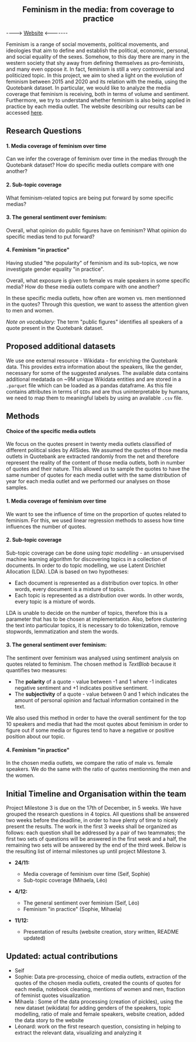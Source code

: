  <h2><center>Feminism in the media: from coverage to practice</center></h2>

----> [Website](https://berezantev.github.io/) <-------

 Feminism is a range of social movements, political movements, and ideologies that aim to define and establish the political, economic, personal, and social equality of the sexes. Somehow, to this day there are many in the western society that shy away from defining themselves as pro-feminists, and many even oppose it. In fact, feminism is still a very controversial and politicized topic.
 In this project, we aim to shed a light on the evolution of feminism between 2015 and 2020 and its relation with the media, using the Quotebank dataset. In particular, we would like to analyze the media coverage that feminism is receiving, both in terms of volume and sentiment. Furthermore, we try to understand whether feminism is also being applied in practice by each media outlet. The website describing our results can be accessed [here](https://berezantev.github.io/).

## Research Questions

#### 1. Media coverage of feminism over time
Can we infer the coverage of feminism over time in the medias through the Quotebank dataset? How do specific media outlets compare with one another?

#### 2. Sub-topic coverage
What feminism-related topics are being put forward by some specific medias?

#### 3. The general sentiment over feminism:
Overall, what opinion do public figures have on feminism? What opinion do specific medias tend to put forward?

#### 4. Feminism "in practice"
Having studied "the popularity" of feminism and its sub-topics, we now investigate gender equality "in practice".

Overall, what exposure is given to female vs male speakers in some specific media? How do these media outlets compare with one another?

In these specific media outlets, how often are women vs. men mentionned in the quotes? Through this question, we want to assess the attention given to men and women.

*Note on vocabulary:*
The term "public figures" identifies all speakers of a quote present in the Quotebank dataset.

## Proposed additional datasets
We use one external resource - Wikidata - for enriching the Quotebank data. This provides extra information about the speakers, like the gender, necessary for some of the suggested analyses. The available data contains additional medatada on ~9M unique Wikidata entities and are stored in a ``.parquet`` file which can be loaded as a pandas dataframe. As this file contains attributes in terms of ``QIDs`` and are thus uninterpretable by humans, we need to map them to meaningful labels by using an available ``.csv`` file.


## Methods
#### Choice of the specific media outlets
We focus on the quotes present in twenty media outlets classified of different political sides by AllSides. We assumed the quotes of those media outlets in Quotebank are extracted randomly from the net and therefore represent the reality of the content of those media outlets, both in number of quotes and their nature. This allowed us to sample the quotes to have the same number of quotes for each media outlet with the same distribution of year for each media outlet and we performed our analyses on those samples.

#### 1. Media coverage of feminism over time
We want to see the influence of time on the proportion of quotes related to feminism. For this, we used linear regression methods to assess how time influences the number of quotes.

#### 2. Sub-topic coverage
Sub-topic coverage can be done using *topic modelling* - an unsupervised machine learning algorithm for discovering topics in a collection of documents. In order to do topic modelling, we use Latent Dirichlet Allocation (LDA). LDA is based on two hypotheses:
- Each document is represented as a distribution over topics. In other words, every document is a mixture of topics.
- Each topic is represented as a distribution over words. In other words, every topic is a mixture of words.

LDA is unable to decide on the number of topics, therefore this is a parameter that has to be chosen at implementation. Also, before clustering the text into particular topics, it is necessary to do tokenization, remove stopwords, lemmatization and stem the words.

#### 3. The general sentiment over feminism:
The sentiment over feminism was analysed using sentiment analysis on quotes related to feminism. The chosen method is *TextBlob* because it quantifies two measures:
- The **polarity** of a quote - value between -1 and 1 where -1 indicates negative sentiment and +1 indicates positive sentiment.
- The **subjectivity** of a quote - value between 0 and 1 which indicates the amount of personal opinion and factual information contained in the text.

We also used this method in order to have the overall sentiment for the top 10 speakers and media that had the most quotes about feminism in order to figure out if some media or figures tend to have a negative or positive position about our topic.


#### 4. Feminism "in practice"
In the chosen media outlets, we compare the ratio of male vs. female speakers. We do the same with the ratio of quotes mentionning the men and the women.

## Initial Timeline and Organisation within the team
Project Milestone 3 is due on the 17th of December, in 5 weeks. We have grouped the research questions in 4 topics. All questions shall be answered two weeks before the deadline, in order to have plenty of time to nicely present the results. The work in the first 3 weeks shall be organized as follows: each question shall be addressed by a pair of two teammates; the first two sets of questions will be answered in the first week and a half, the remaining two sets will be answered by the end of the third week. Below is the resulting list of internal milestones up until project Milestone 3.

- **24/11:**
    - Media coverage of feminism over time (Seif, Sophie)
    - Sub-topic coverage (Mihaela, Léo)

- **4/12:**
    - The general sentiment over feminism (Seif, Léo)
    - Feminism "in practice" (Sophie, Mihaela)

- **11/12:**
    - Presentation of results (website creation, story written, README updated)


## Updated: actual contributions
- Seif
- Sophie: Data pre-processing, choice of media outlets, extraction of the quotes of the chosen media outlets, created the counts of quotes for each media, notebook cleaning, mentions of women and men, fraction of feminist quotes visualization
- Mihaela : Some of the data processing (creation of pickles), using the new dataset (wikidata) for adding genders of the speakers, topic modelling, ratio of male and female speakers, website creation, added the data story to the website
- Léonard: work on the first research question, consisting in helping to extract the relevant data, visualizing and analyzing it
